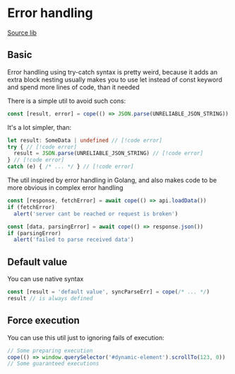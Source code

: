 # Error handling
[Source lib](https://github.com/TheLucifurry/cope)

## Basic
Error handling using try-catch syntax is pretty weird,
because it adds an extra block nesting usually makes you to
use let instead of const keyword and spend more lines of code, than it needed

There is a simple util to avoid such cons:
```ts
const [result, error] = cope(() => JSON.parse(UNRELIABLE_JSON_STRING))
```
It's a lot simpler, than:
```ts
let result: SomeData | undefined // [!code error]
try { // [!code error]
  result = JSON.parse(UNRELIABLE_JSON_STRING) // [!code error]
} // [!code error]
catch (e) { /* ... */ } // [!code error]
```

The util inspired by error handling in Golang,
and also makes code to be more obvious in complex error handling

```ts
const [response, fetchError] = await cope(() => api.loadData())
if (fetchError)
  alert('server cant be reached or request is broken')

const [data, parsingError] = await cope(() => response.json())
if (parsingError)
  alert('failed to parse received data')
```

## Default value
You can use native syntax
```ts
const [result = 'default value', syncParseErr] = cope(/* ... */)
result // is always defined
```

## Force execution
You can use this util just to ignoring fails of execution:
```ts
// Some preparing execution
cope(() => window.querySelector('#dynamic-element').scrollTo(123, 0))
// Some guaranteed executions
```
